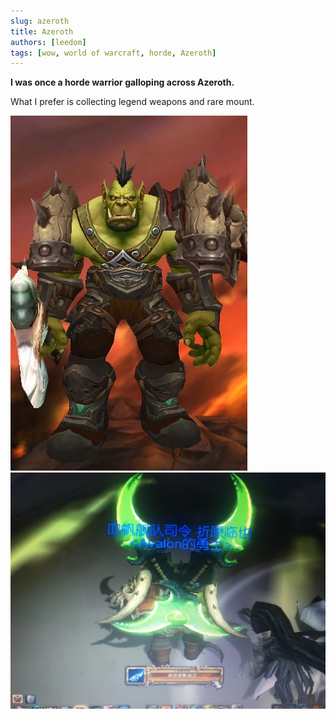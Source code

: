 ```yaml
---
slug: azeroth
title: Azeroth
authors: [leedom]
tags: [wow, world of warcraft, horde, Azeroth]
---
```



**I was once a horde warrior galloping across Azeroth.**

What I prefer is collecting legend weapons and rare mount.

![Orc](Orc.jpg) ![Azzinoth](Azzinoth.jpg)